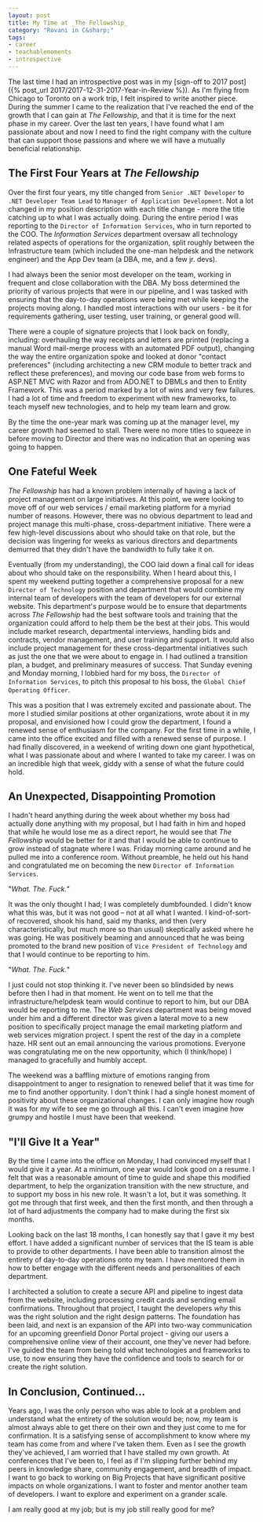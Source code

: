 ```yaml
---
layout: post
title: My Time at _The Fellowship_
category: "Rovani in C&sharp;"
tags:
- career
- teachablemoments
- introspective
---
```


The last time I had an introspective post was in my [sign-off to 2017 post]({% post_url 2017/2017-12-31-2017-Year-in-Review %}). As I'm flying from Chicago to Toronto on a work trip, I felt inspired to write another piece. During the summer I came to the realization that I've reached the end of the growth that I can gain at _The Fellowship_, and that it is time for the next phase in my career. Over the last ten years, I have found what I am passionate about and now I need to find the right company with the culture that can support those passions and where we will have a mutually beneficial relationship.  

## The First Four Years at _The Fellowship_

Over the first four years, my title changed from ```Senior .NET Developer``` to ```.NET Developer Team Lead``` to ```Manager of Application Development```. Not a lot changed in my position description with each title change - more the title catching up to what I was actually doing. During the entire period I was reporting to the ```Director of Information Services```, who in turn reported to the COO. The _Information Services_ department oversaw all technology related aspects of operations for the organization, split roughly between the Infrastructure team (which included the one-man helpdesk and the network engineer) and the App Dev team (a DBA, me, and a few jr. devs).

I had always been the senior most developer on the team, working in frequent and close collaboration with the DBA. My boss determined the priority of various projects that were in our pipeline, and I was tasked with ensuring that the day-to-day operations were being met while keeping the projects moving along. I handled most interactions with our users - be it for requirements gathering, user testing, user training, or general good will.

There were a couple of signature projects that I look back on fondly, including: overhauling the way receipts and letters are printed (replacing a manual Word mail-merge process with an automated PDF output), changing the way the entire organization spoke and looked at donor "contact preferences" (including architecting a new CRM module to better track and reflect these preferences), and moving our code base from web forms to ASP.NET MVC with Razor and from ADO.NET to DBMLs and then to Entity Framework. This was a period marked by a lot of wins and very few failures. I had a lot of time and freedom to experiment with new frameworks, to teach myself new technologies, and to help my team learn and grow.

By the time the one-year mark was coming up at the manager level, my career growth had seemed to stall. There were no more titles to squeeze in before moving to Director and there was no indication that an opening was going to happen.

## One Fateful Week

_The Fellowship_ has had a known problem internally of having a lack of project management on large initiatives. At this point, we were looking to move off of our web services / email marketing platform for a myriad number of reasons. However, there was no obvious department to lead and project manage this multi-phase, cross-department initiative. There were a few high-level discussions about who should take on that role, but the decision was lingering for weeks as various directors and departments demurred that they didn't have the bandwidth to fully take it on. 

Eventually (from my understanding), the COO laid down a final call for ideas about who should take on the responsibility. When I heard about this, I spent my weekend putting together a comprehensive proposal for a new ```Director of Technology``` position and department that would combine my internal team of developers with the team of developers for our external website. This department's purpose would be to ensure that departments across _The Fellowship_ had the best software tools and training that the organization could afford to help them be the best at their jobs. This would include market research, departmental interviews, handling bids and contracts, vendor management, and user training and support. It would also include project management for these cross-departmental initiatives such as just the one that we were about to engage in. I had outlined a transition plan, a budget, and preliminary measures of success. That Sunday evening and Monday morning, I lobbied hard for my boss, the ```Director of Information Services```, to pitch this proposal to his boss, the ```Global Chief Operating Officer```.

This was a position that I was extremely excited and passionate about. The more I studied similar positions at other organizations, wrote about it in my proposal, and envisioned how I could grow the department, I found a renewed sense of enthusiasm for the company. For the first time in a while, I came into the office excited and filled with a renewed sense of purpose. I had finally discovered, in a weekend of writing down one giant hypothetical, what I was passionate about and where I wanted to take my career. I was on an incredible high that week, giddy with a sense of what the future could hold.

## An Unexpected, Disappointing Promotion

I hadn't heard anything during the week about whether my boss had actually done anything with my proposal, but I had faith in him and hoped that while he would lose me as a direct report, he would see that _The Fellowship_ would be better for it and that I would be able to continue to grow instead of stagnate where I was. Friday morning came around and he pulled me into a conference room. Without preamble, he held out his hand and congratulated me on becoming the new ```Director of Information Services```.

"*What. The. Fuck.*"

It was the only thought I had; I was completely dumbfounded. I didn't know what this was, but it was not good &ndash; not at all what I wanted. I kind-of-sort-of recovered, shook his hand, said my thanks, and then (very characteristically, but much more so than usual) skeptically asked where he was going. He was positively beaming and announced that he was being promoted to the brand new position of ```Vice President of Technology``` and that I would continue to be reporting to him.

"*What. The. Fuck.*"

I just could not stop thinking it. I've never been so blindsided by news before then I had in that moment. He went on to tell me that the infrastructure/helpdesk team would continue to report to him, but our DBA would be reporting to me. The _Web Services_ department was being moved under him and a different director was given a lateral move to a new position to specifically project manage the email marketing platform and web services migration project. I spent the rest of the day in a complete haze. HR sent out an email announcing the various promotions. Everyone was congratulating me on the new opportunity, which (I think/hope) I managed to gracefully and humbly accept.

The weekend was a baffling mixture of emotions ranging from disappointment to anger to resignation to renewed belief that it was time for me to find another opportunity. I don't think I had a single honest moment of positivity about these organizational changes. I can only imagine how rough it was for my wife to see me go through all this. I can't even imagine how grumpy and hostile I must have been that weekend.

## "I'll Give It a Year"

By the time I came into the office on Monday, I had convinced myself that I would give it a year. At a minimum, one year would look good on a resume. I felt that was a reasonable amount of time to guide and shape this modified department, to help the organization transition with the new structure, and to support my boss in his new role. It wasn't a lot, but it was something. It got me through that first week, and then the first month, and then through a lot of hard adjustments the company had to make during the first six months.

Looking back on the last 18 months, I can honestly say that I gave it my best effort. I have added a significant number of services that the IS team is able to provide to other departments. I have been able to transition almost the entirety of day-to-day operations onto my team. I have mentored them in how to better engage with the different needs and personalities of each department.

I architected a solution to create a secure API and pipeline to ingest data from the website, including processing credit cards and sending email confirmations. Throughout that project, I taught the developers _why_ this was the right solution and the right design patterns. The foundation has been laid, and next is an expansion of the API into two-way communication for an upcoming greenfield Donor Portal project - giving our users a comprehensive online view of their account, one they've never had before. I've guided the team from being told what technologies and frameworks to use, to now ensuring they have the confidence and tools to search for or create the right solution.

## In Conclusion, Continued...

Years ago, I was the only person who was able to look at a problem and understand what the entirety of the solution would be; now, my team is almost always able to get there on their own and they just come to me for confirmation. It is a satisfying sense of accomplishment to know where my team has come from and where I've taken them. Even as I see the growth they've achieved, I am worried that I have stalled my own growth. At conferences that I've been to, I feel as if I'm slipping further behind my peers in knowledge share, community engagement, and breadth of impact. I want to go back to working on Big Projects that have significant positive impacts on whole organizations. I want to foster and mentor another team of developers. I want to explore and experiment on a grander scale.

I am really good at my job; but is my job still really good for me?